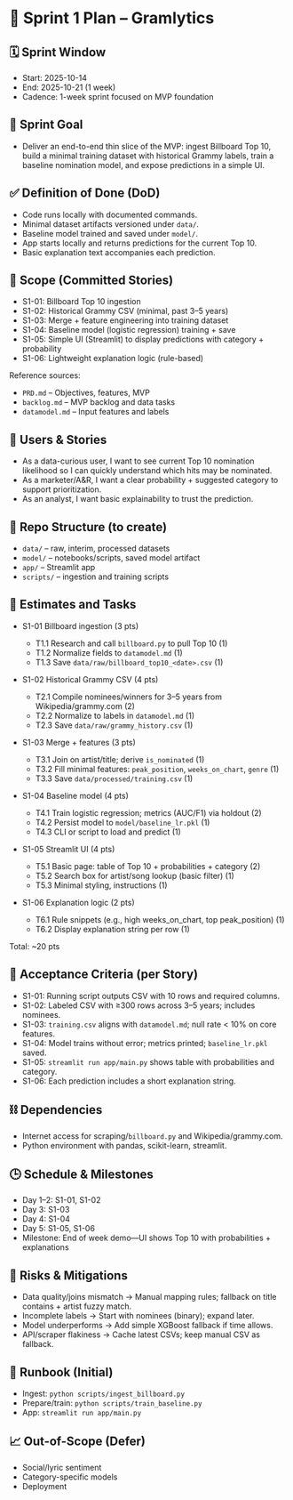# 🚀 Sprint 1 Plan – Gramlytics

## 🗓️ Sprint Window
- Start: 2025-10-14
- End: 2025-10-21 (1 week)
- Cadence: 1-week sprint focused on MVP foundation

## 🎯 Sprint Goal
- Deliver an end-to-end thin slice of the MVP: ingest Billboard Top 10, build a minimal training dataset with historical Grammy labels, train a baseline nomination model, and expose predictions in a simple UI.

## ✅ Definition of Done (DoD)
- Code runs locally with documented commands.
- Minimal dataset artifacts versioned under `data/`.
- Baseline model trained and saved under `model/`.
- App starts locally and returns predictions for the current Top 10.
- Basic explanation text accompanies each prediction.

## 📌 Scope (Committed Stories)
- S1-01: Billboard Top 10 ingestion
- S1-02: Historical Grammy CSV (minimal, past 3–5 years)
- S1-03: Merge + feature engineering into training dataset
- S1-04: Baseline model (logistic regression) training + save
- S1-05: Simple UI (Streamlit) to display predictions with category + probability
- S1-06: Lightweight explanation logic (rule-based)

Reference sources:
- `PRD.md` – Objectives, features, MVP
- `backlog.md` – MVP backlog and data tasks
- `datamodel.md` – Input features and labels

## 👤 Users & Stories
- As a data-curious user, I want to see current Top 10 nomination likelihood so I can quickly understand which hits may be nominated.
- As a marketer/A&R, I want a clear probability + suggested category to support prioritization.
- As an analyst, I want basic explainability to trust the prediction.

## 📂 Repo Structure (to create)
- `data/` – raw, interim, processed datasets
- `model/` – notebooks/scripts, saved model artifact
- `app/` – Streamlit app
- `scripts/` – ingestion and training scripts

## 🔢 Estimates and Tasks
- S1-01 Billboard ingestion (3 pts)
  - T1.1 Research and call `billboard.py` to pull Top 10 (1)
  - T1.2 Normalize fields to `datamodel.md` (1)
  - T1.3 Save `data/raw/billboard_top10_<date>.csv` (1)

- S1-02 Historical Grammy CSV (4 pts)
  - T2.1 Compile nominees/winners for 3–5 years from Wikipedia/grammy.com (2)
  - T2.2 Normalize to labels in `datamodel.md` (1)
  - T2.3 Save `data/raw/grammy_history.csv` (1)

- S1-03 Merge + features (3 pts)
  - T3.1 Join on artist/title; derive `is_nominated` (1)
  - T3.2 Fill minimal features: `peak_position`, `weeks_on_chart`, `genre` (1)
  - T3.3 Save `data/processed/training.csv` (1)

- S1-04 Baseline model (4 pts)
  - T4.1 Train logistic regression; metrics (AUC/F1) via holdout (2)
  - T4.2 Persist model to `model/baseline_lr.pkl` (1)
  - T4.3 CLI or script to load and predict (1)

- S1-05 Streamlit UI (4 pts)
  - T5.1 Basic page: table of Top 10 + probabilities + category (2)
  - T5.2 Search box for artist/song lookup (basic filter) (1)
  - T5.3 Minimal styling, instructions (1)

- S1-06 Explanation logic (2 pts)
  - T6.1 Rule snippets (e.g., high weeks_on_chart, top peak_position) (1)
  - T6.2 Display explanation string per row (1)

Total: ~20 pts

## 🧪 Acceptance Criteria (per Story)
- S1-01: Running script outputs CSV with 10 rows and required columns.
- S1-02: Labeled CSV with ≥300 rows across 3–5 years; includes nominees.
- S1-03: `training.csv` aligns with `datamodel.md`; null rate < 10% on core features.
- S1-04: Model trains without error; metrics printed; `baseline_lr.pkl` saved.
- S1-05: `streamlit run app/main.py` shows table with probabilities and category.
- S1-06: Each prediction includes a short explanation string.

## ⛓️ Dependencies
- Internet access for scraping/`billboard.py` and Wikipedia/grammy.com.
- Python environment with pandas, scikit-learn, streamlit.

## 🕒 Schedule & Milestones
- Day 1–2: S1-01, S1-02
- Day 3: S1-03
- Day 4: S1-04
- Day 5: S1-05, S1-06
- Milestone: End of week demo—UI shows Top 10 with probabilities + explanations

## 🚩 Risks & Mitigations
- Data quality/joins mismatch → Manual mapping rules; fallback on title contains + artist fuzzy match.
- Incomplete labels → Start with nominees (binary); expand later.
- Model underperforms → Add simple XGBoost fallback if time allows.
- API/scraper flakiness → Cache latest CSVs; keep manual CSV as fallback.

## 📜 Runbook (Initial)
- Ingest: `python scripts/ingest_billboard.py`
- Prepare/train: `python scripts/train_baseline.py`
- App: `streamlit run app/main.py`

## 📈 Out-of-Scope (Defer)
- Social/lyric sentiment
- Category-specific models
- Deployment
